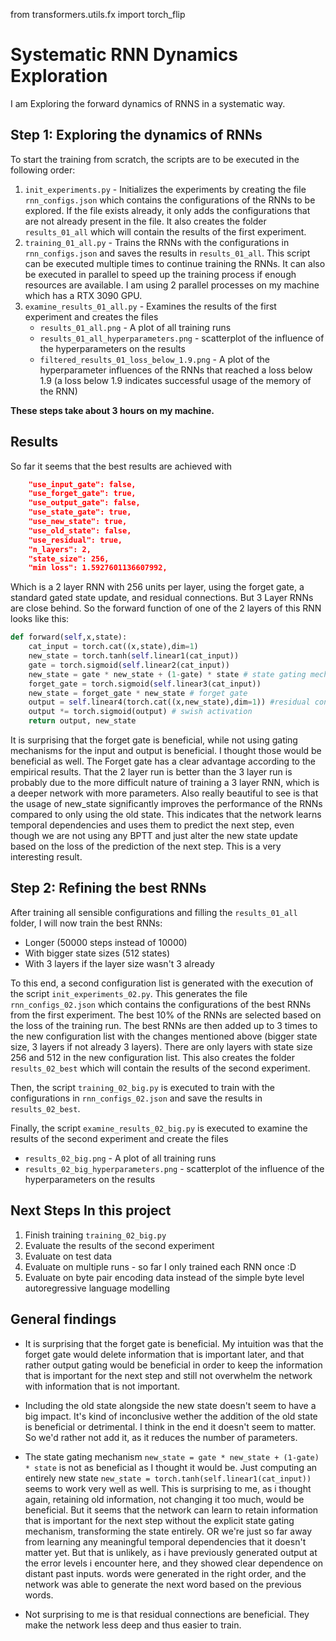 from transformers.utils.fx import torch_flip

# Systematic RNN Dynamics Exploration
I am Exploring the forward dynamics of RNNS in a systematic way. 

## Step 1: Exploring the dynamics of RNNs

To start the training from scratch, the scripts are to be executed in the following order:

1. `init_experiments.py` - Initializes the experiments by creating the file `rnn_configs.json` which contains the configurations of the RNNs to be explored.
If the file exists already, it only adds the configurations that are not already present in the file. 
It also creates the folder `results_01_all` which will contain the results of the first experiment.
2. `training_01_all.py` - Trains the RNNs with the configurations in `rnn_configs.json` and saves the results in `results_01_all`.
This script can be executed multiple times to continue training the RNNs. 
It can also be executed in parallel to speed up the training process if enough resources are available. 
I am using 2 parallel processes on my machine which has a RTX 3090 GPU. 
3. `examine_results_01_all.py` - Examines the results of the first experiment and creates the files
   * `results_01_all.png` - A plot of all training runs
   * `results_01_all_hyperparameters.png` - scatterplot of the influence of the hyperparameters on the results
   * `filtered_results_01_loss_below_1.9.png` - A plot of the hyperparameter influences of the RNNs that reached a loss below 1.9
     (a loss below 1.9 indicates successful usage of the memory of the RNN)

__These steps take about 3 hours on my machine.__

## Results

So far it seems that the best results are achieved with 
```json
    "use_input_gate": false,
    "use_forget_gate": true,
    "use_output_gate": false,
    "use_state_gate": true,
    "use_new_state": true,
    "use_old_state": false,
    "use_residual": true,
    "n_layers": 2,
    "state_size": 256,
    "min loss": 1.5927601136607992,
```

Which is a 2 layer RNN with 256 units per layer, using the forget gate, a standard gated state update, and residual connections.
But 3 Layer RNNs are close behind. 
So the forward function of one of the 2 layers of this RNN looks like this:
```python
def forward(self,x,state):
    cat_input = torch.cat((x,state),dim=1)
    new_state = torch.tanh(self.linear1(cat_input))
    gate = torch.sigmoid(self.linear2(cat_input))
    new_state = gate * new_state + (1-gate) * state # state gating mechanism
    forget_gate = torch.sigmoid(self.linear3(cat_input))
    new_state = forget_gate * new_state # forget gate
    output = self.linear4(torch.cat((x,new_state),dim=1)) #residual connection
    output *= torch.sigmoid(output) # swish activation
    return output, new_state
```

It is surprising that the forget gate is beneficial, while not using gating mechanisms for the input and output is beneficial.
I thought those would be beneficial as well. The Forget gate has a clear advantage according to the empirical results.
That the 2 layer run is better than the 3 layer run is probably due to the more difficult nature of training a 3 layer RNN, which is a deeper network
with more parameters.
Also really beautiful to see is that the usage of new_state significantly improves the performance of the RNNs compared to only using the old state.
This indicates that the network learns temporal dependencies and uses them to predict the next step, even though we are not using any BPTT
and just alter the new state update based on the loss of the prediction of the next step. This is a very interesting result.

## Step 2: Refining the best RNNs

After training all sensible configurations and filling the `results_01_all` folder, I will now train the best RNNs:
* Longer (50000 steps instead of 10000)
* With bigger state sizes (512 states)
* With 3 layers if the layer size wasn't 3 already

To this end, a second configuration list is generated with the execution of the script `init_experiments_02.py`.
This generates the file `rnn_configs_02.json` which contains the configurations of the best RNNs from the first experiment.
The best 10% of the RNNs are selected based on the loss of the training run. The best RNNs are then added up to 3 times to the new
configuration list with the changes mentioned above (bigger state size, 3 layers if not already 3 layers).
There are only layers with state size 256 and 512 in the new configuration list.
This also creates the folder `results_02_best` which will contain the results of the second experiment.

Then, the script `training_02_big.py` is executed to train with the configurations in `rnn_configs_02.json` and save the results in `results_02_best`.

Finally, the script `examine_results_02_big.py` is executed to examine the results of the second experiment and create the files
   * `results_02_big.png` - A plot of all training runs
   * `results_02_big_hyperparameters.png` - scatterplot of the influence of the hyperparameters on the results

## Next Steps In this project
1. Finish training `training_02_big.py`
2. Evaluate the results of the second experiment
3. Evaluate on test data 
4. Evaluate on multiple runs - so far I only trained each RNN once :D
5. Evaluate on byte pair encoding data instead of the simple byte level autoregressive language modelling



## General findings

* It is surprising that the forget gate is beneficial. My intuition was that the forget gate would delete information that is important later,
and that rather output gating would be beneficial in order to keep the information that is important for the next step and still not 
overwhelm the network with information that is not important.

* Including the old state alongside the new state doesn't seem to have a big impact. It's kind of inconclusive wether the addition of the old state
is beneficial or detrimental. I think in the end it doesn't seem to matter. So we'd rather not add it, as it reduces the number of parameters.

* The state gating mechanism `new_state = gate * new_state + (1-gate) * state` is not as beneficial as I thought it would be. Just computing
an entirely new state `new_state = torch.tanh(self.linear1(cat_input))` seems to work very well as well.
This is surprising to me, as i thought again, retaining old information, not changing it too much, would be beneficial. 
But it seems that the network can learn to retain information that is important for the next step without the explicit state gating mechanism,
transforming the state entirely. OR we're just so far away from learning any meaningful temporal dependencies that it doesn't matter yet. 
But that is unlikely, as i have previously generated output at the error levels i encounter here, and they showed clear dependence on 
distant past inputs. words were generated in the right order, and the network was able to generate the next word based on the previous words.

* Not surprising to me is that residual connections are beneficial. They make the network less deep and thus easier to train.

